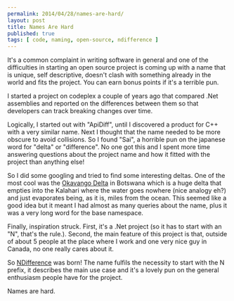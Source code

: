 ```yaml
---
permalink: 2014/04/28/names-are-hard/
layout: post
title: Names Are Hard
published: true
tags: [ code, naming, open-source, ndifference ]
---
```


It's a common complaint in writing software in general and one of the difficulties 
in starting an open source project is coming up with a name that is unique, 
self descriptive, doesn't clash with something already in the world and 
fits the project. You can earn bonus points if it's a terrible pun.

I started a project on codeplex a couple of years ago that compared .Net assemblies
and reported on the differences between them so that developers can track breaking
changes over time. 

Logically, I started out with "ApiDiff", until I discovered a product for 
C++ with a very similar name. Next I thought that the name needed to be more 
obscure to avoid collisions. So I found "Sai", a horrible pun on the japanese 
word for "delta" or "difference". No one got this and I spent more time answering
questions about the project name and how it fitted with the project than 
anything else! 

So I did some googling and tried to find some interesting deltas. One of the 
most cool was the [Okavango Delta](http://en.wikipedia.org/wiki/Okavango_Delta)
in Botswana which is a huge delta that empties into the Kalahari where the water 
goes nowhere (nice analogy eh?) and just evaporates being, as it is, miles 
from the ocean. This seemed like a good idea but it meant I had almost as many 
queries about the name, plus it was a very long word for the base namespace.

Finally, inspiration struck. First, it's a .Net project (so it has to start 
with an "N", that's the rule.). Second, the main feature of this project is 
that, outside of about 5 people at the place where I work and one very nice 
guy in Canada, no one really cares about it. 

So [NDifference](http://http://deejaygraham.github.io/ndifference/) was born! 
The name fulfils the necessity to start with the N prefix, it describes 
the main use case and it's a lovely pun on the general enthusiasm people have
for the project. 

Names are hard.
